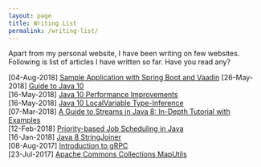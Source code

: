 ```yaml
---
layout: page
title: Writing List
permalink: /writing-list/
---
```


Apart from my personal website, I have been writing on few websites. Following is list of articles I have written so far. Have you read any?

[04-Aug-2018] [Sample Application with Spring Boot and Vaadin](https://www.baeldung.com/spring-boot-vaadin)
[26-May-2018] [Guide to Java 10](http://www.baeldung.com/java-10-overview)  
[16-May-2018] [Java 10 Performance Improvements](http://www.baeldung.com/java-10-performance-improvements)  
[16-May-2018] [Java 10 LocalVariable Type-Inference](http://www.baeldung.com/java-10-local-variable-type-inference)  
[07-Mar-2018] [A Guide to Streams in Java 8: In-Depth Tutorial with Examples](https://stackify.com/streams-guide-java-8/)  
[12-Feb-2018] [Priority-based Job Scheduling in Java](http://www.baeldung.com/java-priority-job-schedule)  
[16-Jan-2018] [Java 8 StringJoiner](http://www.baeldung.com/java-string-joiner)  
[08-Aug-2017] [Introduction to gRPC](http://www.baeldung.com/grpc-introduction)  
[23-Jul-2017] [Apache Commons Collections MapUtils](http://www.baeldung.com/apache-commons-map-utils)  
